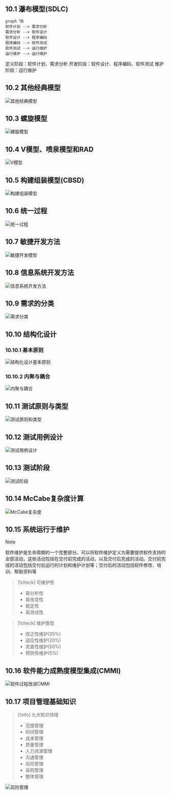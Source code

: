 
## 10.1 瀑布模型(SDLC)
```mermaid
graph TB
软件计划 --> 需求分析
需求分析 --> 软件设计
软件设计 --> 程序编码
程序编码 --> 软件测试
软件测试 --> 运行维护
运行维护 --> 运行维护
```

定义阶段：软件计划、需求分析
开发阶段：软件设计、程序编码、软件测试
维护阶段：运行维护

## 10.2 其他经典模型
![其他经典模型](附件/其他经典模型.jpg)

## 10.3 螺旋模型
![螺旋模型](附件/螺旋模型.jpg)

## 10.4 V模型、喷泉模型和RAD
![V模型](附件/V模型.jpg)

## 10.5 构建组装模型(CBSD)
![构建组装模型](附件/构建组装模型.jpg)

## 10.6 统一过程
![统一过程](附件/统一过程.jpg)

## 10.7 敏捷开发方法
![敏捷开发模型](附件/敏捷开发模型.jpg)

## 10.8 信息系统开发方法
![信息系统开发方法](附件/信息系统开发方法.jpg)

## 10.9 需求的分类
![需求分类](附件/需求分类.jpg)

## 10.10 结构化设计
### 10.10.1 基本原则
![结构化设计基本原则](附件/结构化设计基本原则.jpg)
### 10.10.2 内聚与耦合
![内聚与耦合](附件/内聚与耦合.jpg)

## 10.11 测试原则与类型
![测试原则和类型](附件/测试原则和类型.jpg)

## 10.12 测试用例设计
![测试用例设计](附件/测试用例设计.jpg)

## 10.13 测试阶段
![测试阶段](附件/测试阶段.jpg)

## 10.14 McCabe复杂度计算
![McCabe复杂度](附件/McCabe复杂度.jpg)

## 10.15 系统运行于维护
>[!note]
>软件维护是生命周期的一个完整部分。可以将软件维护定义为需要提供软件支持的全部活动，这些活动包括在交付前完成的活动，以及交付后完成的活动。交付前完成的活动包括交付后运行的计划和维护计划等；交付后的活动包括软件修改、培训、帮助资料等

>[!check] 可维护性
> - 易分析性
> - 易改变性
> - 稳定性
> - 易测试性

>[!check] 维护类型
> - 改正性维护(25%)
> - 适应性维护(20%)
> - 完善性维护(50%)
> - 预防性维护(5%)

## 10.16 软件能力成熟度模型集成(CMMI)
![软件过程改进CMMI](附件/软件过程改进CMMI.jpg)

## 10.17 项目管理基础知识
>[!info] 九大知识领域
> - 范围管理
> - 时间管理
> - 成本管理
> - 质量管理
> - 人力资源管理
> - 沟通管理
> - 风险管理
> - 采购管理
> - 整体管理

![风险管理](附件/风险管理.jpg)